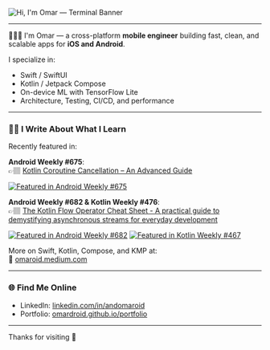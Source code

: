 ![Hi, I'm Omar — Terminal Banner](https://gist.githubusercontent.com/OmarDroid/b9a483a27f5df7ff4a231088827ac4bf/raw/9fcf3fb4ae7a009bd895dbaa8bfd06bad9cddb3a/intro.svg)

---

🧑🏽‍💻 I'm Omar — a cross-platform **mobile engineer** building fast, clean, and scalable apps for **iOS and Android**.

I specialize in:
- Swift / SwiftUI
- Kotlin / Jetpack Compose
- On-device ML with TensorFlow Lite
- Architecture, Testing, CI/CD, and performance

---

### ✍🏽 I Write About What I Learn

Recently featured in:

**Android Weekly #675**:  
👉🏽 [Kotlin Coroutine Cancellation – An Advanced Guide](https://omaroid.medium.com/kotlin-coroutine-cancellation-an-advanced-guide-867cb43b5a48)

[![Featured in Android Weekly #675](https://img.shields.io/badge/Featured%20in-Android%20Weekly%20%23675-blue?style=flat-square&logo=android)](https://androidweekly.net/issues/issue-675)

**Android Weekly #682 & Kotlin Weekly #476**:  
👉🏽 [The Kotlin Flow Operator Cheat Sheet - A practical guide to demystifying asynchronous streams for everyday development](https://omaroid.medium.com/the-kotlin-flow-operator-cheat-sheet-01a4cf8978a2)

[![Featured in Android Weekly #682](https://img.shields.io/badge/Featured%20in-Android%20Weekly%20%23682-blue?style=flat-square&logo=android)](https://androidweekly.net/issues/issue-682)
[![Featured in Kotlin Weekly #467](https://img.shields.io/badge/Featured%20in-Kotlin%20Weekly%20%23467-purple?style=flat-square&logo=kotlin)](https://mailchi.mp/kotlinweekly/kotlin-weekly-467)

  
More on Swift, Kotlin, Compose, and KMP at:  
📖 [omaroid.medium.com](https://omaroid.medium.com)

---

### 🌐 Find Me Online

- LinkedIn: [linkedin.com/in/andomaroid](https://linkedin.com/in/andomaroid)  
- Portfolio: [omardroid.github.io/portfolio](https://omardroid.github.io/portfolio)

---

Thanks for visiting 🚀
